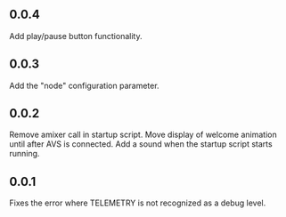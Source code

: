 0.0.4
-----
Add play/pause button functionality.

0.0.3
-----
Add the "node" configuration parameter.

0.0.2
-----
Remove amixer call in startup script.
Move display of welcome animation until after AVS is connected.
Add a sound when the startup script starts running.

0.0.1
-----
Fixes the error where TELEMETRY is not recognized as a debug level.

